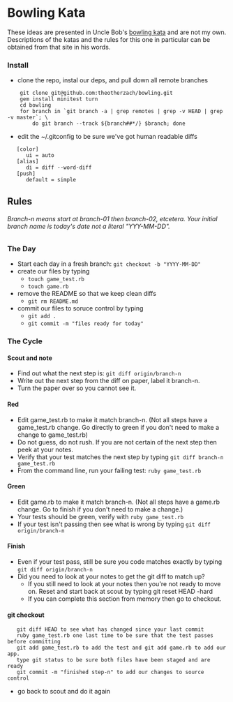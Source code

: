 Bowling Kata
====

These ideas are presented in Uncle Bob's [bowling kata](http://butunclebob.com/ArticleS.UncleBob.TheBowlingGameKata) and are not my own. Descriptions of the katas and the rules for this one in particular can be obtained from that site in his words.
### Install

* clone the repo, instal our deps, and pull down all remote branches

```
    git clone git@github.com:theotherzach/bowling.git
    gem install minitest turn
    cd bowling
    for branch in `git branch -a | grep remotes | grep -v HEAD | grep -v master`; \ 
        do git branch --track ${branch##*/} $branch; done

```

* edit the ~/.gitconfig to be sure we've got human readable diffs

```
   [color]
      ui = auto
   [alias]
      di = diff --word-diff
   [push]
      default = simple
```


## Rules
###### Branch-n means start at branch-01 then branch-02, etcetera. Your initial branch name is today's date not a literal "YYY-MM-DD".


### The Day
* Start each day in a fresh branch: `git checkout -b "YYYY-MM-DD"`
* create our files by typing
    * `touch game_test.rb`
    * `touch game.rb`
* remove the README so that we keep clean diffs
   * `git rm README.md`
* commit our files to soruce control by typing
    * `git add .`
    * `git commit -m "files ready for today"`

### The Cycle

#### Scout and note
* Find out what the next step is: `git diff origin/branch-n`
* Write out the next step from the diff on paper, label it branch-n.
* Turn the paper over so you cannot see it. 

#### Red
* Edit game_test.rb to make it match branch-n. (Not all steps have a game_test.rb change. Go directly to green if you don't need to make a change to game_test.rb)
* Do not guess, do not rush. If you are not certain of the next step then peek at your notes.
* Verify that your test matches the next step by typing `git diff branch-n game_test.rb`
* From the command line, run your failing test: `ruby game_test.rb`

#### Green
* Edit game.rb to make it match branch-n. (Not all steps have a game.rb change. Go to finish if you don't need to make a change.)
* Your tests should be green, verify with `ruby game_test.rb`
* If your test isn't passing then see what is wrong by typing `git diff origin/branch-n`

#### Finish
* Even if your test pass, still be sure you code matches exactly by typing `git diff origin/branch-n`
* Did you need to look at your notes to get the git diff to match up?
    * If you still need to look at your notes then you're not ready to move on. Reset and start back at scout by typing git reset HEAD -hard
    * If you can complete this section from memory then go to checkout.

#### git checkout
```
   git diff HEAD to see what has changed since your last commit
   ruby game_test.rb one last time to be sure that the test passes before committing
   git add game_test.rb to add the test and git add game.rb to add our app.
   type git status to be sure both files have been staged and are ready
   git commit -m "finished step-n" to add our changes to source control
```
* go back to scout and do it again
